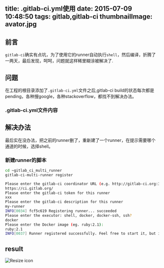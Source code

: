 title: .gitlab-ci.yml使用
date: 2015-07-09 10:48:50
tags: gitlab,gitlab-ci
thumbnailImage: avator.jpg
---
## 前言
`gitlab-ci`确实有点坑，为了使用它的runner自动执行`shell`，然后编译，折腾了一两天，最后发现，呵呵，问题就这样稀里糊涂被解决了.
## 问题
在工程的根目录添加了`.gitlab-ci.yml`文件之后,gitlab-ci build的状态每次都是pending，各种搜google，各种stackoverflow，都找不到解决办法。
### .gitlab-ci.yml文件内容
 
## 解决办法
最后实在没办法，把之前的runner删了，重新建了一个runner，在提示需要哪个通道的时候，选择shell。
### 新建runner的脚本
```bash
cd ~gitlab_ci_multi_runner
gitlab-ci-multi-runner register

Please enter the gitlab-ci coordinator URL (e.g. http://gitlab-ci.org:3000/ )
https://ci.gitlab.org/
Please enter the gitlab-ci token for this runner
xxx
Please enter the gitlab-ci description for this runner
my-runner
INFO[0034] fcf5c619 Registering runner... succeeded
Please enter the executor: shell, docker, docker-ssh, ssh?
docker
Please enter the Docker image (eg. ruby:2.1):
ruby:2.1
INFO[0037] Runner registered successfully. Feel free to start it, but if it's running already the config should be automatically reloaded!
```
## result
![Resize icon][gitlab-ci]

[gitlab-ci]: gitlab-ci.png
